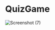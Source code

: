 # QuizGame
 
![Screenshot (7)](https://user-images.githubusercontent.com/105219902/232206608-ad09192d-6cb8-49e2-8eb7-91aa3defa3aa.jpg)
